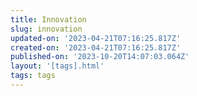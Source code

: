 ```yaml
---
title: Innovation
slug: innovation
updated-on: '2023-04-21T07:16:25.817Z'
created-on: '2023-04-21T07:16:25.817Z'
published-on: '2023-10-20T14:07:03.064Z'
layout: '[tags].html'
tags: tags
---
```



